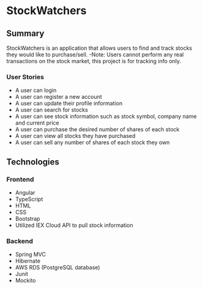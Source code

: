 # StockWatchers

## Summary
StockWatchers is an application that allows users to find and track stocks they would like to purchase/sell.
    -Note: Users cannot perform any real transactions on the stock market, this project is for tracking info only.

### User Stories
- A user can login
- A user can register a new account
- A user can update their profile information
- A user can search for stocks
- A user can see stock information such as stock symbol, company name and current price
- A user can purchase the desired number of shares of each stock
- A user can view all stocks they have purchased
- A user can sell any number of shares of each stock they own

## Technologies

### Frontend
- Angular
- TypeScript
- HTML
- CSS
- Bootstrap
- Utilized IEX Cloud API to pull stock information

### Backend
- Spring MVC
- Hibernate
- AWS RDS (PostgreSQL database)
- Junit
- Mockito
